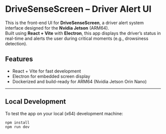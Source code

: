 # DriveSenseScreen – Driver Alert UI

This is the front-end UI for **DriveSenseScreen**, a driver alert system interface designed for the **Nvidia Jetson** (ARM64).  
Built using **React + Vite** with **Electron**, this app displays the driver’s status in real-time and alerts the user during critical moments (e.g., drowsiness detection).

## Features

- React + Vite for fast development
- Electron for embedded screen display
- Dockerized and build-ready for ARM64 (Nvidia Jetson Orin Nano)

---

## Local Development

To test the app on your local (x64) development machine:

```bash
npm install
npm run dev
